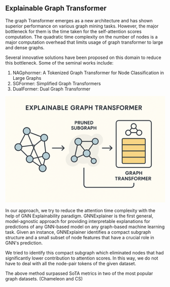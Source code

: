 ## Explainable Graph Transformer

The graph Transformer emerges as a new architecture and has shown superior performance on various graph mining tasks. However, the major bottleneck for them is the time taken for the self-attention scores computation. The quadratic time complexity on the number of nodes is a major computation overhead that limits usage of graph transformer to large and dense graphs.

Several innovative solutions have been proposed on this domain to reduce this bottleneck. Some of the seminal works include:

1. NAGphormer: A Tokenized Graph Transformer for Node Classification in Large Graphs
2. SGFormer: Simplified Graph Transformers
3. DualFormer: Dual Graph Transformer

![Workflow](Explainable_Graph_Transformer.png)

In our approach, we try to reduce the attention time complexity with the help of GNN Explainability paradigm.
GNNExplainer is the first general, model-agnostic approach for providing interpretable explanations for predictions of any GNN-based model on any graph-based machine learning task. Given an instance, GNNExplainer identifies a compact subgraph structure and a small subset of node features that have a crucial role in GNN's prediction.

We tried to identify this compact subgraph which eliminated nodes that had significantly lower contribution to
attention scores. In this way, we do not have to deal with all the node-pair tokens of the given dataset.

The above method surpassed SoTA metrics in two of the most popular graph datasets. (Chameleon and CS)


